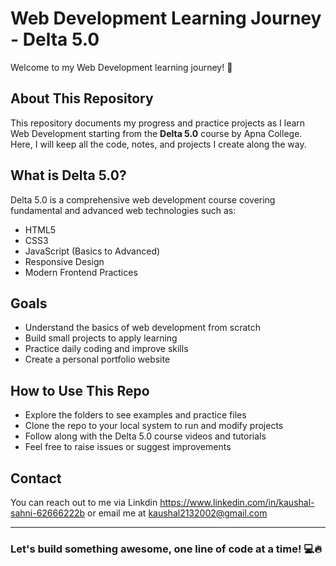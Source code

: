 # Web Development Learning Journey - Delta 5.0

Welcome to my Web Development learning journey! 🚀

## About This Repository
This repository documents my progress and practice projects as I learn Web Development starting from the **Delta 5.0** course by Apna College.  
Here, I will keep all the code, notes, and projects I create along the way.

## What is Delta 5.0?
Delta 5.0 is a comprehensive web development course covering fundamental and advanced web technologies such as:
- HTML5
- CSS3
- JavaScript (Basics to Advanced)
- Responsive Design
- Modern Frontend Practices

## Goals
- Understand the basics of web development from scratch  
- Build small projects to apply learning  
- Practice daily coding and improve skills  
- Create a personal portfolio website  


## How to Use This Repo
- Explore the folders to see examples and practice files  
- Clone the repo to your local system to run and modify projects  
- Follow along with the Delta 5.0 course videos and tutorials  
- Feel free to raise issues or suggest improvements  

## Contact
You can reach out to me via Linkdin https://www.linkedin.com/in/kaushal-sahni-62666222b  or email me at kaushal2132002@gmail.com

---

### Let's build something awesome, one line of code at a time! 💻🔥


